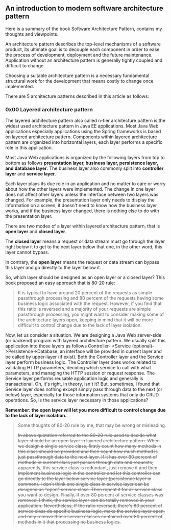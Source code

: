 ## An introduction to modern software architecture pattern

Here is a summary of the book Software Architecture Pattern, contains my thoughts and viewpoints.

An architecture pattern describes the top-level mechanisms of a software product, its ultimate goal is to decouple each component in order to ease the process of development, deployment and the future maintenance. Application without an architecture pattern is generally tightly coupled and difficult to change. 

Choosing a suitable architecture pattern is a necessary fundamental structural work for the development that means costly to change once implemented. 

There are 5 architecture patterns described in this article as follows: 

### 0x00 Layered architecture pattern

The layered architecture pattern also called n-tier architecture pattern is the widest used architecture pattern in Java EE applications. Most Java Web applications especially applications using the Spring frameworks is based on layered architecture pattern. Components within layered architecture pattern are organized into horizontal layers, each layer performs a specific role in this application. 

Most Java Web applications is organized by the following layers from top to bottom as follows **presentation layer, business layer, persistence layer, and database layer**. The business layer also commonly split into **controller layer** and **service layer**.

Each layer plays its due role in an application and no matter to care or worry about how the other layers were implemented. The change in one layer does not affect other layers unless the interface between two layers was changed. For example, the presentation layer only needs to display the information on a screen, it doesn't need to know how the business layer works, and if the business layer changed, there is nothing else to do with the presentation layer. 

There are two modes of a layer within layered architecture pattern, that is **open layer** and **closed layer**.

The **closed layer** means a request or data stream must go through the layer right below it to get to the next layer below that one, in the other word, this layer cannot bypass.

In contrary, the **open layer** means the request or data stream can bypass this layer and go directly to the layer below it.  

So, which layer should be designed as an open layer or a closed layer? This book proposed an easy approach that is 80-20 rule:

> It is typical to have around 20 percent of the requests as simple passthrough processing and 80 percent of the requests having some business logic associated with the request. However, if you find that this ratio is reversed and a majority of your requests are simple passthrough processing, you might want to consider making some of the architecture layers open, keeping in mind that it will be more difficult to control change due to the lack of layer isolation.

Now, let us consider a situation. We are designing a Java Web server-side (or backend) program with layered architecture pattern. We usually split this application into those layers as follows Controller- >Service (optional)- >Persistence->Database, an interface will be provided in current layer and be called by upper-layer (if exist). Both the Controller layer and the Service layer perform business logic. The Controller layer does works related to validating HTTP parameters, deciding which service to call with what parameters, and managing the HTTP session or request response. The Service layer performs reusable application logic and generally is transactional. Oh, it's right, in theory, isn't it? But, sometimes, I found that Service layer does nothing except simply pass through data to the next (or below) layer, especially for those information systems that only do CRUD operations. So, is the service layer necessary in those applications?

**Remember: the open layer will let you more difficult to control change due to the lack of layer isolation.**

> Some thoughts of 80-20 rule by me, that may be wrong or misleading.
>
> ~~In above quotation referred to the 80-20 rule used to decide what layer should be an open layer in layered architecture pattern. When we design a single service class, firstly count how many methods in this class should be provided and then count how much method is just passthrough data to the next layer. If it has over 80 percent of methods in current class just passes through data and requests, apparently, this service class is redundant, just remove it and then implement business logic in the controller and let this controller can go directly to the layer below service layer (persistence layer in common). I don't think one single class in service layer can be designed as "open" service class. Then repeat it for all service class you want to design. Finally, if over 80 percent of service classes was removed, I think, the service layer can be totally removed in your application. Nevertheless, If the ratio reversed, there's 80 percent of service class do specific business logic, make the service layer open, and only remove those service classes contained over 80 percent of methods in it that processing no business logics.~~



